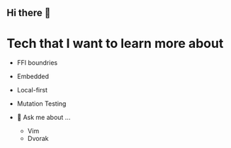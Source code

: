 ## Hi there 👋

<!--
**Deadairx/Deadairx** is a ✨ _special_ ✨ repository because its `README.md` (this file) appears on your GitHub profile.

Here are some ideas to get you started:

- 🔭 I’m currently working on ...
- 🌱 I’m currently learning ...
- 👯 I’m looking to collaborate on ...
- 🤔 I’m looking for help with ...
- 💬 Ask me about ...
- 📫 How to reach me: ...
- 😄 Pronouns: ...
- ⚡ Fun fact: ...
-->

# Tech that I want to learn more about
- FFI boundries
- Embedded
- Local-first
- Mutation Testing


- 💬 Ask me about ...
    - Vim
    - Dvorak
